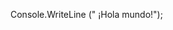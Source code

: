 Console.WriteLine (" ¡Hola mundo!");



<!---
IsraelSubassi/IsraelSubassi is a ✨ special ✨ repository because its `README.md` (this file) appears on your GitHub profile.
You can click the Preview link to take a look at your changes.
--->
